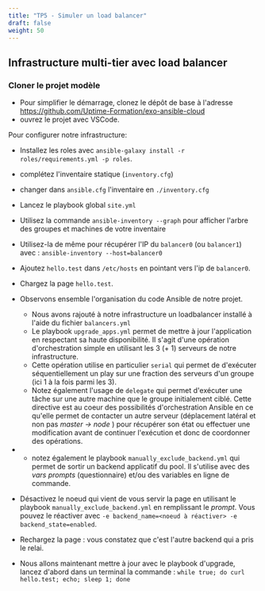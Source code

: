 ```yaml
---
title: "TP5 - Simuler un load balancer" 
draft: false
weight: 50
---
```


## Infrastructure multi-tier avec load balancer

<!-- TODO: s'inspirer aussi de https://github.com/geerlingguy/ansible-for-devops/tree/master/deployments-rolling -->

### Cloner le projet modèle

- Pour simplifier le démarrage, clonez le dépôt de base à l'adresse <https://github.com/Uptime-Formation/exo-ansible-cloud>
- ouvrez le projet avec VSCode.

Pour configurer notre infrastructure:

- Installez les roles avec `ansible-galaxy install -r roles/requirements.yml -p roles`.

- complétez l'inventaire statique (`inventory.cfg`)
- changer dans `ansible.cfg` l'inventaire en `./inventory.cfg`

- Lancez le playbook global `site.yml`

- Utilisez la commande `ansible-inventory --graph` pour afficher l'arbre des groupes et machines de votre inventaire
- Utilisez-la de même pour récupérer l'IP du `balancer0` (ou `balancer1`) avec : `ansible-inventory --host=balancer0`
- Ajoutez `hello.test` dans `/etc/hosts` en pointant vers l'ip de `balancer0`.

- Chargez la page `hello.test`.

- Observons ensemble l'organisation du code Ansible de notre projet.
  - Nous avons rajouté à notre infrastructure un loadbalancer installé à l'aide du fichier `balancers.yml`
  - Le playbook `upgrade_apps.yml` permet de mettre à jour l'application en respectant sa haute disponibilité. Il s'agit d'une opération d'orchestration simple en utilisant les 3 (+ 1) serveurs de notre infrastructure.
  - Cette opération utilise en particulier `serial` qui permet de d'exécuter séquentiellement un play sur une fraction des serveurs d'un groupe (ici 1 à la fois parmi les 3).
  - Notez également l'usage de `delegate` qui permet d'exécuter une tâche sur une autre machine que le groupe initialement ciblé. Cette directive est au coeur des possibilités d'orchestration Ansible en ce qu'elle permet de contacter un autre serveur (déplacement latéral et non pas *master -> node* ) pour récupérer son état ou effectuer une modification avant de continuer l'exécution et donc de coordonner des opérations.
-
  - notez également le playbook `manually_exclude_backend.yml` qui permet de sortir un backend applicatif du pool. Il s'utilise avec des *vars prompts* (questionnaire) et/ou des variables en ligne de commande.

- Désactivez le noeud qui vient de vous servir la page en utilisant le playbook `manually_exclude_backend.yml` en remplissant le *prompt*. Vous pouvez le réactiver avec `-e backend_name=<noeud à réactiver> -e backend_state=enabled`.

- Rechargez la page : vous constatez que c'est l'autre backend qui a pris le relai.

- Nous allons maintenant mettre à jour avec le playbook d'upgrade, lancez d'abord dans un terminal la commande : `while true; do curl hello.test; echo; sleep 1; done`
